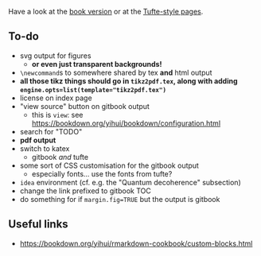 Have a look at the [book version](book/) or at the [Tufte-style pages](tufte/).

## To-do

- svg output for figures
  + **or even just transparent backgrounds!**
- `\newcommand`s to somewhere shared by tex **and** html output
- **all those tikz things should go in `tikz2pdf.tex`, along with adding `engine.opts=list(template="tikz2pdf.tex")`**
- license on index page
- "view source" button on gitbook output
  + this is `view`: see <https://bookdown.org/yihui/bookdown/configuration.html>
- search for "TODO"
- **pdf output**
- switch to katex
  + gitbook _and_ tufte
- some sort of CSS customisation for the gitbook output
  + especially fonts... use the fonts from tufte?
- `idea` environment (cf. e.g. the "Quantum decoherence" subsection)
- change the link prefixed to gitbook TOC
- do something for if `margin.fig=TRUE` but the output is gitbook


## Useful links

- <https://bookdown.org/yihui/rmarkdown-cookbook/custom-blocks.html>
